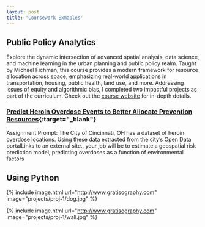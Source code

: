 ```yaml
---
layout: post
title: 'Coursework Exmaples'
---
```

## Public Policy Analytics 
Explore the dynamic intersection of advanced spatial analysis, data science, and machine learning in the urban planning and public policy realm. Taught by Michael Fichman, this course provides a modern framework for resource allocation across space, emphasizing real-world applications in transportation, housing, public health, land use, and more. Addressing issues of equity and algorithmic bias, I completed two impactful projects as part of the curriculum. Check out the [course website](https://www.design.upenn.edu/courses/musa-5080{:target="_blank"}) for in-depth details.

### [Predict Heroin Overdose Events to Better Allocate Prevention Resources](https://crusem.github.io/MC-Portfolio-2024/PPAFinal.html){:target="_blank"}
Assignment Prompt: The City of Cincinnati, OH has a dataset of heroin overdose locations. Using these data extracted from the city’s Open Data portalLinks to an external site., your job will be to estimate a geospatial risk prediction model, predicting overdoses as a function of environmental factors

## Using Python

{% include image.html url="http://www.gratisography.com" image="projects/proj-1/dog.jpg" %}

{% include image.html url="http://www.gratisography.com" image="projects/proj-1/wall.jpg" %}
